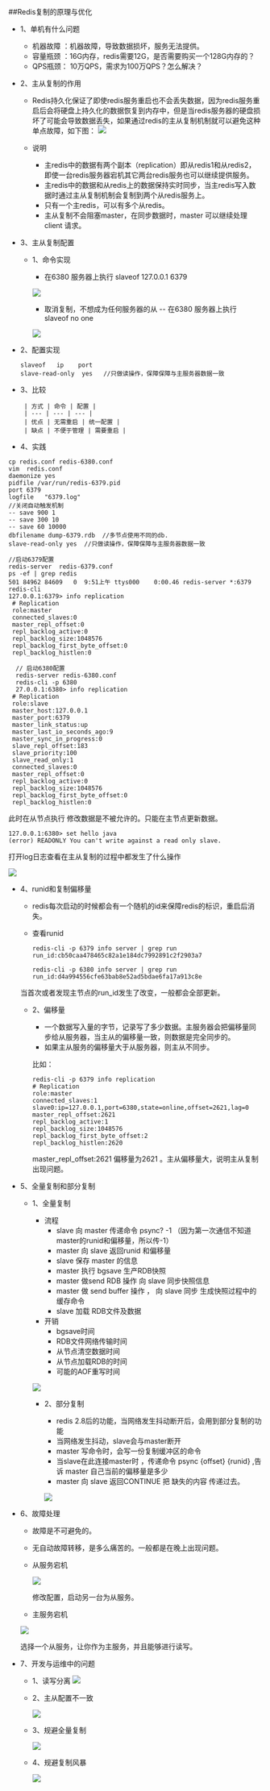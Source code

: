 ##Redis复制的原理与优化
- 1、单机有什么问题
  - 机器故障 ：机器故障，导致数据损坏，服务无法提供。
  - 容量瓶颈  ：16G内存，redis需要12G，是否需要购买一个128G内存的？
  - QPS瓶颈： 10万QPS，需求为100万QPS？怎么解决？

- 2、主从复制的作用
  -  Redis持久化保证了即使redis服务重启也不会丢失数据，因为redis服务重启后会将硬盘上持久化的数据恢复到内存中，但是当redis服务器的硬盘损坏了可能会导致数据丢失，如果通过redis的主从复制机制就可以避免这种单点故障，如下图：
    ![](https://www.icheesedu.com/images/qiniu/fd36c6cfc40adf5907b9d5016c3354b3d8c0e2c1.png)
    
   -  说明
       -  主redis中的数据有两个副本（replication）即从redis1和从redis2，即使一台redis服务器宕机其它两台redis服务也可以继续提供服务。
       -  主redis中的数据和从redis上的数据保持实时同步，当主redis写入数据时通过主从复制机制会复制到两个从redis服务上。
       -  只有一个主redis，可以有多个从redis。
       -   主从复制不会阻塞master，在同步数据时，master 可以继续处理client 请求。

- 3、主从复制配置
  - 1、命令实现
     
     - 在6380 服务器上执行 slaveof 127.0.0.1 6379
     
      ![](https://www.icheesedu.com/images/qiniu/ffddf97389495a8bd761d7ea0e7d817b_934x366.png)

     - 取消复制，不想成为任何服务器的从 -- 在6380 服务器上执行 slaveof no one

      ![](https://www.icheesedu.com/images/qiniu/Xnip2018-07-184_09-44-54.png)

 - 2、配置实现

     ```
     slaveof   ip    port
     slave-read-only  yes   //只做读操作，保障保障与主服务器数据一致
     ```
 - 3、比较

        | 方式 | 命令 | 配置 |
        | --- | --- | --- |
        | 优点 | 无需重启 | 统一配置 |
        | 缺点 | 不便于管理 | 需要重启 |
        
  - 4、实践
   
   ```
 cp redis.conf redis-6380.conf
 vim  redis.conf
 daemonize yes
 pidfile /var/run/redis-6379.pid
 port 6379
 logfile   "6379.log"
  //关闭自动触发机制
 -- save 900 1
 -- save 300 10
 -- save 60 10000
 dbfilename dump-6379.rdb  //多节点使用不同的db.
 slave-read-only yes  //只做读操作，保障保障与主服务器数据一致
      
  //启动6379配置
  redis-server  redis-6379.conf  
  ps -ef | grep redis
  501 84962 84609   0  9:51上午 ttys000    0:00.46 redis-server *:6379
  redis-cli  
  127.0.0.1:6379> info replication
    # Replication
    role:master
    connected_slaves:0
    master_repl_offset:0
    repl_backlog_active:0
    repl_backlog_size:1048576
    repl_backlog_first_byte_offset:0
    repl_backlog_histlen:0
    
     // 启动6380配置
     redis-server redis-6380.conf 
     redis-cli -p 6380
     27.0.0.1:6380> info replication
    # Replication
    role:slave
    master_host:127.0.0.1
    master_port:6379
    master_link_status:up
    master_last_io_seconds_ago:9
    master_sync_in_progress:0
    slave_repl_offset:183
    slave_priority:100
    slave_read_only:1
    connected_slaves:0
    master_repl_offset:0
    repl_backlog_active:0
    repl_backlog_size:1048576
    repl_backlog_first_byte_offset:0
    repl_backlog_histlen:0
 ```
此时在从节点执行  修改数据是不被允许的。只能在主节点更新数据。

  ```
  127.0.0.1:6380> set hello java
  (error) READONLY You can't write against a read only slave.
  ```
打开log日志查看在主从复制的过程中都发生了什么操作
 
 ![](https://www.icheesedu.com/images/qiniu/Xnip2018-07-184_10-22-18.png)

  
- 4、runid和复制偏移量
   - redis每次启动的时候都会有一个随机的id来保障redis的标识，重启后消失。
   - 查看runid
   
      ```
      redis-cli -p 6379 info server | grep run 
      run_id:cb50caa478465c82a1e184dc7992891c2f2903a7
      
      redis-cli -p 6380 info server | grep run 
      run_id:d4a994556cfe63bab8e52ad5bdae6fa17a913c8e
      ```
  当首次或者发现主节点的run_id发生了改变，一般都会全部更新。
  
  - 2、偏移量
      -  一个数据写入量的字节，记录写了多少数据。主服务器会把偏移量同步给从服务器，当主从的偏移量一致，则数据是完全同步的。
      - 如果主从服务的偏移量大于从服务器，则主从不同步。
     
     比如： 
     
     ```
     redis-cli -p 6379 info replication 
    # Replication
    role:master
    connected_slaves:1
    slave0:ip=127.0.0.1,port=6380,state=online,offset=2621,lag=0
    master_repl_offset:2621
    repl_backlog_active:1
    repl_backlog_size:1048576
    repl_backlog_first_byte_offset:2
    repl_backlog_histlen:2620
     ```
     master_repl_offset:2621  偏移量为2621 。主从偏移量大，说明主从复制出现问题。
     
- 5、全量复制和部分复制      
  - 1、全量复制
     -  流程
         - slave 向 master 传递命令 psync? -1 （因为第一次通信不知道master的runid和偏移量，所以传-1）
         - master 向 slave 返回runid 和偏移量
         - slave 保存 master 的信息
         - master 执行 bgsave 生产RDB快照
         - master 做send RDB 操作 向 slave 同步快照信息
         - master 做 send buffer 操作 ， 向 slave 同步 生成快照过程中的 缓存命令
         - slave 加载 RDB文件及数据
     - 开销
         - bgsave时间
         - RDB文件网络传输时间
         - 从节点清空数据时间
         - 从节点加载RDB的时间
         - 可能的AOF重写时间

     ![](https://www.icheesedu.com/images/qiniu/faba5668620f687f257cdc069f066e57_849x480.png) 
     
     
    - 2、部分复制

      - redis 2.8后的功能，当网络发生抖动断开后，会用到部分复制的功能
      - 当网络发生抖动，slave会与master断开
      - master 写命令时，会写一份复制缓冲区的命令
      - 当slave在此连接master时 ，传递命令 psync {offset} {runid} ,告诉 master 自己当前的偏移量是多少
      - master 向 slave 返回CONTINUE 把 缺失的内容 传递过去。

      ![](https://www.icheesedu.com/images/qiniu/afcde1f61a86395226fb6159fcb5bdda_725x462.png)
      
- 6、故障处理
  - 故障是不可避免的。
  - 无自动故障转移，是多么痛苦的。一般都是在晚上出现问题。
  
   - 从服务宕机
   
     ![](https://www.icheesedu.com/images/qiniu/Xnip2018-07-184_10-56-59.png)
  
      修改配置，启动另一台为从服务。
   
    - 主服务宕机
    
     ![](https://www.icheesedu.com/images/qiniu/Xnip2018-07-184_10-58-31.png)
     
     选择一个从服务，让你作为主服务，并且能够进行读写。
     
     
- 7、开发与运维中的问题

    - 1、读写分离
     ![](https://www.icheesedu.com/images/qiniu/Xnip2018-07-184_11-05-33.png)

    - 2、主从配置不一致

      ![](https://www.icheesedu.com/images/qiniu/Xnip2018-07-184_11-07-54.png)
      
    - 3、规避全量复制
     
       ![](https://www.icheesedu.com/images/qiniu/Xnip2018-07-184_11-10-17.png)
       
    - 4、规避复制风暴
    
      ![](https://www.icheesedu.com/images/qiniu/Xnip2018-07-184_11-13-01.png)




